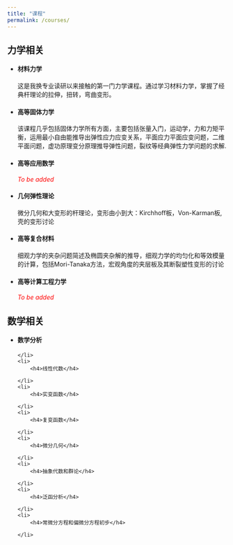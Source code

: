 ```yaml
---
title: "课程"
permalink: /courses/
---
```


<h2>力学相关</h2>
<ul>
    <li>
        <h4>材料力学</h4>
        <p>这是我换专业读研以来接触的第一门力学课程。通过学习材料力学，掌握了经典杆理论的拉伸，扭转，弯曲变形。</p>
    </li>
    <li>
        <h4>高等固体力学</h4>
        <p> 该课程几乎包括固体力学所有方面，主要包括张量入门，运动学，力和力矩平衡，运用最小自由能推导出弹性应力应变关系，平面应力平面应变问题，二维平面问题，虚功原理变分原理推导弹性问题，裂纹等经典弹性力学问题的求解. </p>
    </li>
    <li>
        <h4>高等应用数学</h4>
        <p> <i style="color:red">To be added</i></p>
    </li>
    <li>
        <h4>几何弹性理论</h4>
        <p> 微分几何和大变形的杆理论，变形由小到大：Kirchhoff板，Von-Karman板,壳的变形讨论</p>
    </li>
    <li>
        <h4>高等复合材料</h4>
        <p> 细观力学的夹杂问题简述及椭圆夹杂解的推导，细观力学的均匀化和等效模量的计算，包括Mori-Tanaka方法，宏观角度的夹层板及其断裂塑性变形的讨论</p>
    </li>
    <li>
        <h4>高等计算工程力学</h4>
        <p> <i style="color:red">To be added</i></p>
    </li>

</ul>

<h2>数学相关</h2>
<ul>
    <li>
        <h4>数学分析</h4>
       
    </li>
    <li>
        <h4>线性代数</h4>
        
    </li>
    <li>
        <h4>实变函数</h4>
        
    </li>
    <li>
        <h4>复变函数</h4>
        
    </li>
    <li>
        <h4>微分几何</h4>
        
    </li>
    <li>
        <h4>抽象代数和群论</h4>
       
    </li>
    <li>
        <h4>泛函分析</h4>
       
    </li>
    <li>
        <h4>常微分方程和偏微分方程初步</h4>

    </li>  
</ul>
<!-- Courses -->